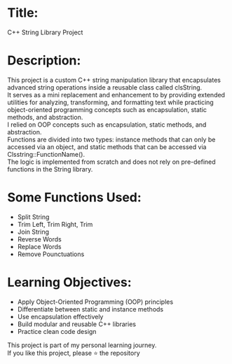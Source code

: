 # Title:
C++ String Library Project

# Description:
This project is a custom C++ string manipulation library that encapsulates advanced string operations inside a reusable class called clsString.<br>
It serves as a mini replacement and enhancement to <string> by providing extended utilities for analyzing, transforming, 
and formatting text while practicing object-oriented programming concepts such as encapsulation, static methods, and abstraction.<br>
I relied on OOP concepts such as encapsulation, static methods, and abstraction.<br>
Functions are divided into two types: instance methods that can only be accessed via an object, 
and static methods that can be accessed via Clsstring::FunctionName().<br>
The logic is implemented from scratch and does not rely on pre-defined functions in the String library.<br>

# Some Functions Used:
- Split String
- Trim Left, Trim Right, Trim
- Join String
- Reverse Words
- Replace Words
- Remove Pounctuations

# Learning Objectives:
- Apply Object-Oriented Programming (OOP) principles
- Differentiate between static and instance methods
- Use encapsulation effectively
- Build modular and reusable C++ libraries
- Practice clean code design


This project is part of my personal learning journey.<br>
If you like this project, please ⭐ the repository
